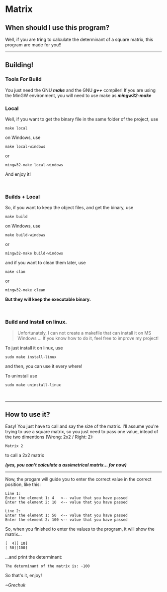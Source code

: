 # Matrix

## When should I use this program?
Well, if you are tring to calculate the determinant of a square matrix, this program are made for you!!

---

## Building!

### Tools For Build
You just need the GNU ***make*** and the GNU ***g++*** compiler!
If you are using the MinGW environment, you will need to use make as ***mingw32-make***

### Local
Well, if you want to get the binary file in the same folder of the project, use

    make local

on Windows, use

    make local-windows
    
or
    
    mingw32-make local-windows

And enjoy it!

<br>

### Builds + Local
So, if you want to keep the object files, and get the binary, use

    make build

on Windows, use

    make build-windows
    
or
    
    mingw32-make build-windows

and if you want to clean them later, use

    make clan
 
or
 
    mingw32-make clean

**But they will keep the executable binary.**

<br>

### Build and Install on linux.

> Unfortunately, I can not create a makefile that can install it on MS Windows ... If you know how to do it, feel free to improve my project!

To just install it on linux, use

    sudo make install-linux

and then, you can use it every where!

To uninstall use

    sudo make uninstall-linux

<br>

---

## How to use it?
Easy! You just have to call and say the size of the matrix. I'll assume you're trying to use a square matrix, so you just need to pass one value, intead of the two dimentions (Wrong: 2x2 / Right: 2):

    Matrix 2

to call a 2x2 matrix

***(yes, you can't calculate a assimetrical matrix... for now)***

---

Now, the progam will guide you to enter the correct value in the correct position, like this:

    Line 1:
    Enter the element 1: 4   <-- value that you have passed
    Enter the element 2: 10  <-- value that you have passed

    Line 2:
    Enter the element 1: 50  <-- value that you have passed
    Enter the element 2: 100 <-- value that you have passed

So, when you finished to enter the values to the program, it will show the matrix...

    [  4][ 10]
    [ 50][100]

...and print the determinant:

    The determinant of the matrix is: -100

So that's it, enjoy!

*~Grechuk*
